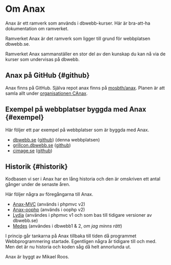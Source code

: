 ---
...
Om Anax
==================================

Anax är ett ramverk som används i dbwebb-kurser. Här är bra-att-ha dokumentation om ramverket.

Ramverket Anax är det ramverk som ligger till grund för webbplatsen dbwebb.se.

Ramverket Anax sammanställer en stor del av den kunskap du kan nå via de kurser som undervisas på dbwebb.



Anax på GitHub {#github}
---------------------------------

Anax finns på GitHub. Själva repot anax finns på [mosbth/anax](https://github.com/mosbth/anax). Planen är att samla allt under [organisationen CAnax](https://github.com/canax).



Exempel på webbplatser byggda med Anax {#exempel}
---------------------------------

Här följer ett par exempel på webbplatser som är byggda med Anax.

* [dbwebb.se](/) ([github](https://github.com/dbwebb-se/website)) (denna webbplatsen)
* [grillcon.dbwebb.se](https://grillcon.dbwebb.se) ([github](https://github.com/dbwebb-se/grillcon))
* [cimage.se](https://cimage.se/) ([github](https://github.com/cimage/website))



Historik {#historik}
---------------------------------

Kodbasen vi ser i Anax har en lång historia och den är omskriven ett antal gånger under de senaste åren.

Här följer några av föregångarna till Anax.

* [Anax-MVC](https://github.com/mosbth/Anax-MVC) (används i phpmvc v2)
* [Anax-oophp](https://github.com/mosbth/Anax-oophp) (används i oophp v2)
* [Lydia](https://github.com/mosbth/lydia) (användes i phpmvc v1 och som bas till tidigare versioner av dbwebb.se)
* [Medes](https://github.com/mosbth/medes) (användes i dbwebb1 & 2, *om jag minns rätt*)

I princip går tankarna på Anax tillbaka till tiden då programmet Webbprogrammering startade. Egentligen några år tidigare till och med. Men det är nu historia och koden såg då helt annorlunda ut.

Anax är byggt av Mikael Roos.
